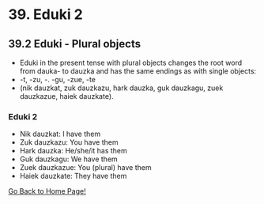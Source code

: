 # 39. Eduki 2
## 39.2  Eduki - Plural objects
* Eduki in the present tense with plural objects changes the root word from dauka- to dauzka and has the same endings as with single objects:
* -t, -zu, -. -gu, -zue, -te
* (nik dauzkat, zuk dauzkazu, hark dauzka, guk dauzkagu, zuek dauzkazue, haiek dauzkate).

### Eduki 2
* Nik dauzkat: I have them
* Zuk dauzkazu: You have them
* Hark dauzka: He/she/it has them
* Guk dauzkagu: We have them
* Zuek dauzkazue: You (plural) have them
* Haiek dauzkate: They have them

[ Go Back to Home Page!](..)
